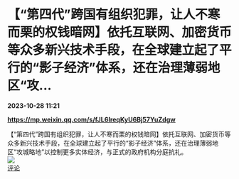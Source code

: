 # 【“第四代”跨国有组织犯罪，让人不寒而栗的权钱暗网】依托互联网、加密货币等众多新兴技术手段，在全球建立起了平行的“影子经济”体系，还在治理薄弱地区“攻...

**2023-10-28 11:21**

**https://mp.weixin.qq.com/s/fJL6IreqKyU6Bj57YuZdgw**

【“第四代”跨国有组织犯罪，让人不寒而栗的权钱暗网】依托互联网、加密货币等众多新兴技术手段，在全球建立起了平行的“影子经济”体系，还在治理薄弱地区“攻城略地”以控制更多实体经济，与正式的政府机构分庭抗礼。  
![](https://img3.chouti.com/CHOUTI_20231028/4D9F0481CCA54599B03EABF502F59C9B_W448H448.jpeg)  
[评论](https://m.chouti.com/link/40432331)